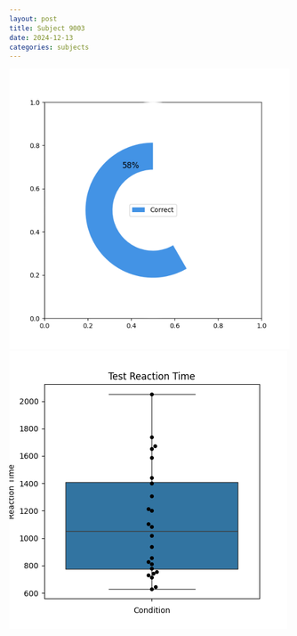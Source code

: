 ```yaml
---
layout: post
title: Subject 9003
date: 2024-12-13
categories: subjects
---
```


![](data/9003/run-4/9003_FN_acc_test.png)
![](data/9003/run-4/9003_FN_rt.png)

